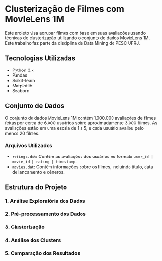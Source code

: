 # Clusterização de Filmes com MovieLens 1M

Este projeto visa agrupar filmes com base em suas avaliações usando técnicas de clusterização utilizando o conjunto de dados MovieLens 1M. Este trabalho faz parte da disciplina de Data Mining do PESC UFRJ.

## Tecnologias Utilizadas

- Python 3.x
- Pandas
- Scikit-learn
- Matplotlib
- Seaborn


## Conjunto de Dados

O conjunto de dados MovieLens 1M contém 1.000.000 avaliações de filmes feitas por cerca de 6.000 usuários sobre aproximadamente 3.000 filmes. As avaliações estão em uma escala de 1 a 5, e cada usuário avaliou pelo menos 20 filmes.

### Arquivos Utilizados

- `ratings.dat`: Contém as avaliações dos usuários no formato `user_id | movie_id | rating | timestamp`.
- `movies.dat`: Contém informações sobre os filmes, incluindo título, data de lançamento e gêneros.

## Estrutura do Projeto

### 1. Análise Exploratória dos Dados

### 2. Pré-processamento dos Dados

### 3. Clusterização

### 4. Análise dos Clusters

### 5. Comparação dos Resultados



